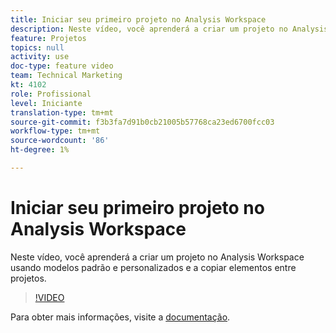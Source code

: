 ```yaml
---
title: Iniciar seu primeiro projeto no Analysis Workspace
description: Neste vídeo, você aprenderá a criar um projeto no Analysis Workspace usando modelos padrão e personalizados e a copiar elementos entre projetos.
feature: Projetos
topics: null
activity: use
doc-type: feature video
team: Technical Marketing
kt: 4102
role: Profissional
level: Iniciante
translation-type: tm+mt
source-git-commit: f3b3fa7d91b0cb21005b57768ca23ed6700fcc03
workflow-type: tm+mt
source-wordcount: '86'
ht-degree: 1%

---
```



# Iniciar seu primeiro projeto no Analysis Workspace

Neste vídeo, você aprenderá a criar um projeto no Analysis Workspace usando modelos padrão e personalizados e a copiar elementos entre projetos.

>[!VIDEO](https://video.tv.adobe.com/v/30368/?quality=12)

Para obter mais informações, visite a [documentação](https://docs.adobe.com/content/help/en/analytics/analyze/analysis-workspace/build-workspace-project/freeform-overview.html).

